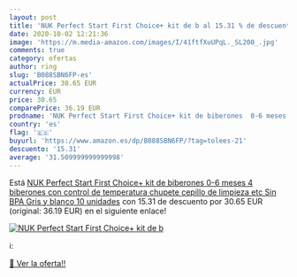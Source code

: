 ```yaml
---
layout: post
title: 'NUK Perfect Start First Choice+ kit de b al 15.31 % de descuento'
date: 2020-10-02 12:21:36
image: 'https://m.media-amazon.com/images/I/41ftfXuUPqL._SL200_.jpg'
comments: true
category: ofertas
author: ring
slug: 'B088SBN6FP-es'
actualPrice: 30.65 EUR
currency: EUR
price: 30.65
comparePrice: 36.19 EUR
prodname: 'NUK Perfect Start First Choice+ kit de biberones  0-6 meses  4 biberones con control de temperatura  chupete  cepillo de limpieza  etc  Sin BPA  Gris y blanco  10 unidades'
country: 'es'
flag: '🇪🇸'
buyurl: 'https://www.amazon.es/dp/B088SBN6FP/?tag=tolees-21'
descuento: '15.31'
average: '31.509999999999998'
---
```


Está [NUK Perfect Start First Choice+ kit de biberones  0-6 meses  4 biberones con control de temperatura  chupete  cepillo de limpieza  etc  Sin BPA  Gris y blanco  10 unidades](https://www.amazon.es/dp/B088SBN6FP/?tag=tolees-21) con 15.31 de descuento por 30.65 EUR (original: 36.19 EUR) en el siguiente enlace!

[![NUK Perfect Start First Choice+ kit de b](https://m.media-amazon.com/images/I/41ftfXuUPqL._SL200_.jpg)](https://www.amazon.es/dp/B088SBN6FP/?tag=tolees-21)

ℹ️:


[🛒 Ver la oferta!!](https://www.amazon.es/dp/B088SBN6FP/?tag=tolees-21)
